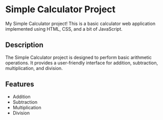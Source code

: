 # Simple Calculator Project

My Simple Calculator project! This is a basic calculator web application implemented using HTML, CSS, and a bit of JavaScript.

## Description

The Simple Calculator project is designed to perform basic arithmetic operations. It provides a user-friendly interface for addition, subtraction, multiplication, and division.

## Features

- Addition
- Subtraction
- Multiplication
- Division


